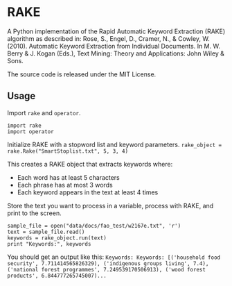 RAKE
====

A Python implementation of the Rapid Automatic Keyword Extraction (RAKE) algorithm as described in: Rose, S., Engel, D., Cramer, N., & Cowley, W. (2010). Automatic Keyword Extraction from Individual Documents. In M. W. Berry & J. Kogan (Eds.), Text Mining: Theory and Applications: John Wiley & Sons.

The source code is released under the MIT License.

## Usage

Import `rake` and `operator`.

```
import rake
import operator
```

Initialize RAKE with a stopword list and keyword parameters.
```rake_object = rake.Rake("SmartStoplist.txt", 5, 3, 4)```

This creates a RAKE object that extracts keywords where:
- Each word has at least 5 characters
- Each phrase has at most 3 words
- Each keyword appears in the text at least 4 times

Store the text you want to process in a variable, process with RAKE, and print to the screen.
```
sample_file = open("data/docs/fao_test/w2167e.txt", 'r')
text = sample_file.read()
keywords = rake_object.run(text)
print "Keywords:", keywords
```

You should get an output like this:
```Keywords: Keywords: [('household food security', 7.711414565826329), ('indigenous groups living', 7.4), ('national forest programmes', 7.249539170506913), ('wood forest products', 6.844777265745007)...```
